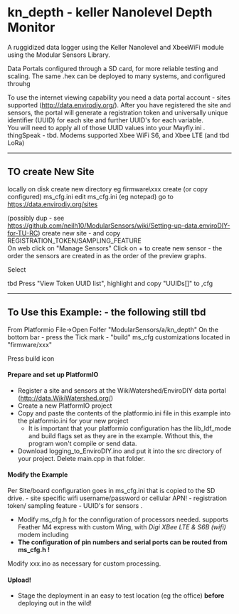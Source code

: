 # kn_depth - keller Nanolevel Depth Monitor

A ruggidized data logger using the Keller Nanolevel and XbeeWiFi module using the Modular Sensors Library. 

Data Portals configured through a SD card, for more reliable testing and scaling. The same .hex can be deployed to many systems, and configured throuhg

To use the internet viewing capability you need a data portal account - sites supported
  (http://data.envirodiy.org/).  After you have registered the site and sensors, the portal will generate a registration token and universally unique identifier (UUID) for each site and further UUID's for each variable.  
  You will need to apply all of those UUID values into your Mayfly.ini .  
  thingSpeak - tbd.
Modems supported Xbee WiFi S6, and Xbee LTE (and tbd LoRa) 

_______

## TO create New Site
locally on disk create new directory eg firmware\xxx
create (or copy configured) ms_cfg.ini
edit ms_cfg.ini (eg notepad)
go to https://data.envirodiy.org/sites

(possibly dup - see https://github.com/neilh10/ModularSensors/wiki/Setting-up-data.enviroDIY-for-TU-RC)
create new site - and copy REGISTRATION_TOKEN/SAMPLING_FEATURE  
On web click on "Manage Sensors"
Click on + to create new sensor  - the order the sensors are created in as the order of the preview graphs.

Select

tbd
Press "View Token UUID list", highlight and copy "UUIDs[]" to ,cfg


_______

## To Use this Example: - the following still tbd
From Platformio File->Open Folfer  "ModularSensors/a/kn_depth" 
On the bottom bar - press the Tick mark - "build" 
ms_cfg customizations located in "firmware/xxx" 

Press build icon 
#### Prepare and set up PlatformIO
- Register a site and sensors at the WikiWatershed/EnviroDIY data portal (http://data.WikiWatershed.org/)
- Create a new PlatformIO project
- Copy and paste the contents of the platformio.ini file in this example into the platformio.ini for your new project
    - It is important that your platformio configuration has the lib_ldf_mode and build flags set as they are in the example.  Without this, the program won't compile or send data.
- Download logging_to_EnviroDIY.ino and put it into the src directory of your project.  Delete main.cpp in that folder.

#### Modify the Example

Per Site/board configuration goes in ms_cfg.ini that is copied to the SD drive. 
    - site specific wifi username/password or cellular APN!
    - registration token/ sampling feature 
    - UUID's for sensors .


- Modify ms_cfg.h for the connfiguration of processors needed. supports Feather M4 express with custom Wing, with _Digi XBee LTE & S6B (wifi)_ modem including 
- **The configuration of pin numbers and serial ports can be routed from ms_cfg.h !**

Modify xxx.ino as necessary for custom processing.

#### Upload!
- Stage the deployment in an easy to test location (eg the office) **before** deploying out in the wild!

